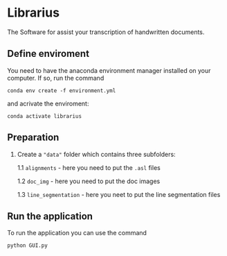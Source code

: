 Librarius
===
The Software for assist your transcription of handwritten documents.


## Define enviroment
You need to have the anaconda environment manager installed on your computer.
If so, run the command
```console
conda env create -f environment.yml
```
and acrivate the enviroment: 
```console
conda activate librarius
```


## Preparation
1. Create a ```"data"``` folder which contains three subfolders:
   
   1.1 `alignments` - here you need to put the `.asl` files
   
   1.2 `doc_img` - here you need to put the doc images
   
   1.3 `line_segmentation` - here you neet to put the line segmentation files


## Run the application
To run the application you can use the command
```console
python GUI.py
```
